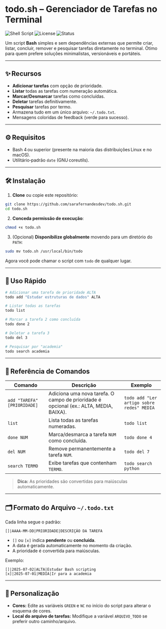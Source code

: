 # todo.sh – Gerenciador de Tarefas no Terminal

![Shell Script](https://img.shields.io/badge/Bash-Script-green?style=flat\&logo=gnubash)
![License](https://img.shields.io/badge/license-MIT-blue.svg)
![Status](https://img.shields.io/badge/status-em%20desenvolvimento-yellow)

Um script **Bash** simples e sem dependências externas que permite criar, listar, concluir, remover e pesquisar tarefas diretamente no terminal. Ótimo para quem prefere soluções minimalistas, versionáveis e portáteis.

---

## ✨ Recursos

* **Adicionar tarefas** com opção de prioridade.
* **Listar** todas as tarefas com numeração automática.
* **Marcar/Desmarcar** tarefas como concluídas.
* **Deletar** tarefas definitivamente.
* **Pesquisar** tarefas por termo.
* Armazena tudo em um único arquivo: `~/.todo.txt`.
* Mensagens coloridas de feedback (verde para sucesso).

---

## ⚙️ Requisitos

* Bash 4 ou superior (presente na maioria das distribuições Linux e no macOS).
* Utilitário‑padrão `date` (GNU coreutils).

---

## 🛠️ Instalação

1. **Clone** ou copie este repositório:

```bash
git clone https://github.com/sarafernandesdev/todo.sh.git
cd todo.sh
```

2. **Conceda permissão de execução**:

```bash
chmod +x todo.sh
```

3. (Opcional) **Disponibilize globalmente** movendo para um diretório do `PATH`:

```bash
sudo mv todo.sh /usr/local/bin/todo
```

Agora você pode chamar o script com `todo` de qualquer lugar.

---

## 🚀 Uso Rápido

```bash
# Adicionar uma tarefa de prioridade ALTA
todo add "Estudar estruturas de dados" ALTA

# Listar todas as tarefas
todo list

# Marcar a tarefa 2 como concluída
todo done 2

# Deletar a tarefa 3
todo del 3

# Pesquisar por "academia"
todo search academia
```

---

## 📖 Referência de Comandos

| Comando                     | Descrição                                                                             | Exemplo                                   |
| --------------------------- | ------------------------------------------------------------------------------------- | ----------------------------------------- |
| `add "TAREFA" [PRIORIDADE]` | Adiciona uma nova tarefa. O campo de prioridade é opcional (ex.: ALTA, MEDIA, BAIXA). | `todo add "Ler artigo sobre redes" MEDIA` |
| `list`                      | Lista todas as tarefas numeradas.                                                     | `todo list`                               |
| `done NUM`                  | Marca/desmarca a tarefa `NUM` como concluída.                                         | `todo done 4`                             |
| `del NUM`                   | Remove permanentemente a tarefa `NUM`.                                                | `todo del 7`                              |
| `search TERMO`              | Exibe tarefas que contenham `TERMO`.                                                  | `todo search python`                      |

> **Dica:** As prioridades são convertidas para maiúsculas automaticamente.

---

## 🗂️ Formato do Arquivo `~/.todo.txt`

Cada linha segue o padrão:

```
[]|AAAA‑MM‑DD|PRIORIDADE|DESCRIÇÃO DA TAREFA
```

* `[]` ou `[x]` indica **pendente** ou **concluída**.
* A data é gerada automaticamente no momento da criação.
* A prioridade é convertida para maiúsculas.

Exemplo:

```
[]|2025‑07‑02|ALTA|Estudar Bash scripting
[x]|2025‑07‑01|MEDIA|Ir para a academia
```

---

## 🎨 Personalização

* **Cores:** Edite as variáveis `GREEN` e `NC` no início do script para alterar o esquema de cores.
* **Local do arquivo de tarefas:** Modifique a variável `ARQUIVO_TODO` se preferir outro caminho/arquivo.

